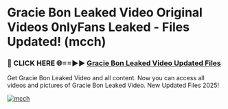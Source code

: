 # Gracie Bon Leaked Video Original Videos 0nlyFans Leaked - Files Updated! (mcch)

<h3>🔴 CLICK HERE 🌐==►► <a href="https://tinyurl.com/2jnfzry5" rel="nofollow">Gracie Bon Leaked Video Updated Files</a></h3>

Get Gracie Bon Leaked Video and all content. Now you can access all videos and pictures of Gracie Bon Leaked Video. New Updated Files 2025!

[![mcch](https://i.imgur.com/GyGTBgg.gif)](https://tinyurl.com/2jnfzry5)
